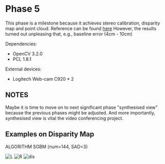 # Phase 5 

This phase is a milestone because it achieves stereo calibration, disparity map and point cloud.
Reference can be found [here](https://docs.opencv.org/2.4/modules/calib3d/doc/camera_calibration_and_3d_reconstruction.html)
However, the results turned out unpleasing that, e.g., baseline error (4cm - 10cm)

Dependencies:
* OpenCV 3.2.0
* PCL 1.8.1

External devices:
* Logitech Web-cam C920 * 2

NOTES
--
Maybe it is time to move on to next significant phase "synthesised view" because the previous phases might be adjusted.
And more importantly, synthesised view is vital the video conferencing project.

Examples on Disparity Map
--
ALGORITHM SGBM (num=144, SAD=3)

![L](https://github.com/ZihengZZH/Project_Cpp/blob/master/Video_Conferencing/Phase_5/test_L.png)
![R](https://github.com/ZihengZZH/Project_Cpp/blob/master/Video_Conferencing/Phase_5/test_R.png)
![dis](https://github.com/ZihengZZH/Project_Cpp/blob/master/Video_Conferencing/Phase_5/dist.png)

